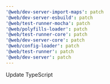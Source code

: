 ```yaml
---
'@web/dev-server-import-maps': patch
'@web/dev-server-esbuild': patch
'@web/test-runner-mocha': patch
'@web/polyfills-loader': patch
'@web/test-runner-core': patch
'@web/dev-server-core': patch
'@web/config-loader': patch
'@web/test-runner': patch
'@web/dev-server': patch
---
```


Update TypeScript
